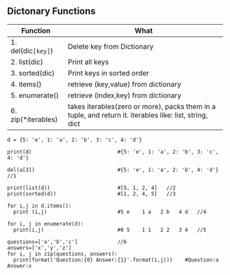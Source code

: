 ## Dictonary Functions

| Function | What|
|---|---|
|1. del(dic`[key]`) | Delete key from Dictionary |
|2. list(dic)| Print all keys|
|3. sorted(dic) | Print keys in sorted order|
|4. items()|retrieve (key,value) from dictionary|
|5. enumerate()|retrieve (index,key) from dictionary|
|6. zip(*iterables)|takes iterables(zero or more), packs them in a tuple, and return it. iterables like: list, string, dict|

```
d = {5: 'e', 1: 'a', 2: 'b', 3: 'c', 4: 'd'}

print(d)                            #{5: 'e', 1: 'a', 2: 'b', 3: 'c', 4: 'd'}

del(a[3])                           #{5: 'e', 1: 'a', 2: 'b', 4: 'd'}   //1

print(list(d))                      #[5, 1, 2, 4]   //2
print(sorted(d))                    #[1, 2, 4, 5]   //3

for i,j in d.items():               
  print (i,j)                       #5 e    1 a   2 b   4 d   //4
  
for i, j in enumerate(d):
  print(i,j)                        #0 5    1 1   2 2   3 4   //5

questions=['a','b','c']             //6
answers=['x','y','z']
for i, j in zip(questions, answers):
  print(format('Question:{0} Answer:{1}'.format(i,j)))    #Question:a Answer:x
```

